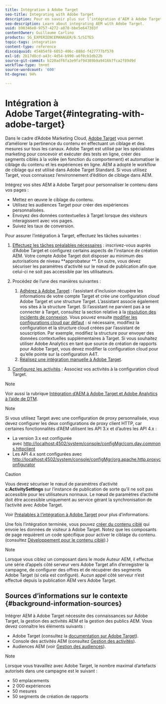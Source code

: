 ```yaml
---
title: Intégration à Adobe Target
seo-title: Integrating with Adobe Target
description: Pour en savoir plus sur l’intégration d’AEM à Adobe Target.
seo-description: Learn about integrating AEM with Adobe Target.
uuid: b90346e8-9757-4272-a870-bbe5e647303f
contentOwner: Guillaume Carlino
products: SG_EXPERIENCEMANAGER/6.5/SITES
topic-tags: integration
content-type: reference
discoiquuid: 454854f8-6053-406c-888d-f427777bf570
exl-id: 2b17d8cd-a43c-4d54-b990-a6f0cb1db22b
source-git-commit: b220adf6fa3e9faf94389b9a9416b7fca2f89d9d
workflow-type: tm+mt
source-wordcount: '600'
ht-degree: 94%

---
```


# Intégration à Adobe Target{#integrating-with-adobe-target}

Dans le cadre d’Adobe Marketing Cloud, [Adobe Target](http://www.adobe.com/ro/solutions/testing-targeting/testandtarget.html) vous permet d’améliorer la pertinence du contenu en effectuant un ciblage et des mesures sur tous les canaux. Adobe Target est utilisé par les spécialistes marketing pour concevoir et exécuter des tests en ligne, créer des segments ciblés à la volée (en fonction du comportement) et automatiser le ciblage du contenu et les expériences en ligne. AEM a adopté le workflow de ciblage qui est utilisé dans Adobe Target Standard. Si vous utilisez Target, vous connaissez l’environnement d’édition de ciblage dans AEM.

Intégrez vos sites AEM à Adobe Target pour personnaliser le contenu dans vos pages :

* Mettez en œuvre le ciblage du contenu.
* Utilisez les audiences Target pour créer des expériences personnalisées.
* Envoyez des données contextuelles à Target lorsque des visiteurs interagissent avec vos pages.
* Suivez les taux de conversion.

Pour assurer l’intégration à Target, effectuez les tâches suivantes :

1. [Effectuez les tâches préalables nécessaires](/help/sites-administering/target-requirements.md) : inscrivez-vous auprès d’Adobe Target et configurez certains aspects de l’instance de création AEM. Votre compte Adobe Target doit disposer au minimum des autorisations de niveau **approbateur **. En outre, vous devez sécuriser les paramètres d’activité sur le nœud de publication afin que celui-ci ne soit pas accessible par les utilisateurs.

1. Procédez de l’une des manières suivantes :

   1. [Adhérez à Adobe Target](/help/sites-administering/opt-in.md) : l’assistant d’inclusion récupère les informations de votre compte Target et crée une configuration cloud Adobe Target et une structure Target. L’assistant associe également vos sites à la structure Target. Si l’assistant ne parvient pas à se connecter à Target, consultez la section relative à la [résolution des incidents de connexion](/help/sites-administering/target-configuring.md#troubleshooting-target-connection-problems). Vous pouvez ensuite [modifier les configurations cloud par défaut](/help/sites-administering/target-configuring.md#modifying-the-opt-in-wizard-configurations) : si nécessaire, modifiez la configuration et la structure cloud créées par l’assistant de souscription. Par exemple, modifiez la structure pour envoyer des données contextuelles supplémentaires à Target. Si vous souhaitez utiliser Adobe Analytics en tant que source de création de rapports pour Adobe Target, vous devez modifier la configuration cloud pour qu’elle pointe sur la configuration A4T.
   1. [Réalisez une intégration manuelle à Adobe Target](/help/sites-administering/target-configuring.md#manually-integrating-with-adobe-target).

1. [Configurez les activités](/help/sites-authoring/activitylib.md) : Associez vos activités à la configuration cloud Target.

>[!NOTE]
>
>Voir aussi la rubrique [Intégration d’AEM à Adobe Target et Adobe Analytics à l’aide de DTM](https://helpx.adobe.com/fr/experience-manager/using/integrate-digital-marketing-solutions.html).

>[!NOTE]
>
>Si vous utilisez Target avec une configuration de proxy personnalisée, vous devez configurer les deux configurations de proxy client HTTP, car certaines fonctionnalités d’AEM utilisent les API 3.x et d’autres les API 4.x :
>
>* La version 3.x est configurée avec [http://localhost:4502/system/console/configMgr/com.day.commons.httpclient](http://localhost:4502/system/console/configMgr/com.day.commons.httpclient)
>* Les API 4.x sont configurées avec [http://localhost:4502/system/console/configMgr/org.apache.http.proxyconfigurator](http://localhost:4502/system/console/configMgr/org.apache.http.proxyconfigurator)
>


>[!CAUTION]
>
>Vous devez sécuriser le nœud de paramètres d’activité **c:ActivitySettings** sur l’instance de publication de sorte qu’il ne soit pas accessible pour les utilisateurs normaux. Le nœud de paramètres d’activité doit être accessible uniquement au service gérant la synchronisation de l’activité avec Adobe Target.
>
>Voir [Préalables à l’intégration à Adobe Target](/help/sites-administering/target-requirements.md#securing-the-activity-settings-node) pour plus d’informations.

Une fois l’intégration terminée, vous pouvez [créer du contenu ciblé](/help/sites-authoring/content-targeting-touch.md) qui envoie les données de visiteur à Adobe Target. Notez que les composants de page requièrent un code spécifique pour activer le ciblage du contenu. (consultez [Développement pour le contenu ciblé](/help/sites-developing/target.md)).)

>[!NOTE]
>
>Lorsque vous ciblez un composant dans le mode Auteur AEM, il effectue une série d’appels côté serveur vers Adobe Target afin d’enregistrer la campagne, de configurer des offres et de récupérer des segments Adobe Target (si cela est configuré). Aucun appel côté serveur n’est effectué depuis la publication AEM vers Adobe Target.

## Sources d’informations sur le contexte {#background-information-sources}

Intégrer AEM à Adobe Target nécessite des connaissances sur Adobe Target, la gestion des activités AEM et la gestion des publics AEM. Vous devez connaître les éléments suivants :

* Adobe Target (consultez la [documentation sur Adobe Target](https://docs.adobe.com/content/help/fr-FR/target/using/target-home.html)).
* Console des activités AEM (consultez [Gestion des activités](/help/sites-authoring/activitylib.md)).
* Audiences AEM (voir [Gestion des audiences](/help/sites-authoring/managing-audiences.md)).

>[!NOTE]
>
>Lorsque vous travaillez avec Adobe Target, le nombre maximal d’artefacts autorisés dans une campagne est le suivant :
>
>* 50 emplacements
>* 2 000 expériences
>* 50 mesures
>* 50 segments de création de rapports
>

